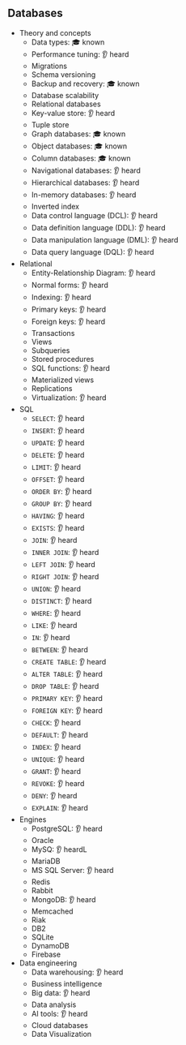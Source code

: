## Databases

- Theory and concepts
  - Data types: 🎓 known
  - Performance tuning: 👂 heard
  - Migrations
  - Schema versioning
  - Backup and recovery: 🎓 known
  - Database scalability
  - Relational databases
  - Key-value store: 👂 heard
  - Tuple store
  - Graph databases: 🎓 known
  - Object databases: 🎓 known
  - Column databases: 🎓 known
  - Navigational databases: 👂 heard
  - Hierarchical databases: 👂 heard
  - In-memory databases: 👂 heard
  - Inverted index
  - Data control language (DCL): 👂 heard
  - Data definition language (DDL): 👂 heard
  - Data manipulation language (DML): 👂 heard
  - Data query language (DQL): 👂 heard
- Relational
  - Entity-Relationship Diagram: 👂 heard
  - Normal forms: 👂 heard
  - Indexing: 👂 heard
  - Primary keys: 👂 heard
  - Foreign keys: 👂 heard
  - Transactions
  - Views
  - Subqueries
  - Stored procedures
  - SQL functions: 👂 heard
  - Materialized views
  - Replications
  - Virtualization: 👂 heard
- SQL
  - `SELECT`: 👂 heard
  - `INSERT`: 👂 heard
  - `UPDATE`: 👂 heard
  - `DELETE`: 👂 heard
  - `LIMIT`: 👂 heard
  - `OFFSET`: 👂 heard
  - `ORDER BY`: 👂 heard
  - `GROUP BY`: 👂 heard
  - `HAVING`: 👂 heard
  - `EXISTS`: 👂 heard
  - `JOIN`: 👂 heard
  - `INNER JOIN`: 👂 heard
  - `LEFT JOIN`: 👂 heard
  - `RIGHT JOIN`: 👂 heard
  - `UNION`: 👂 heard
  - `DISTINCT`: 👂 heard
  - `WHERE`: 👂 heard
  - `LIKE`: 👂 heard
  - `IN`: 👂 heard
  - `BETWEEN`: 👂 heard
  - `CREATE TABLE`: 👂 heard
  - `ALTER TABLE`: 👂 heard
  - `DROP TABLE`: 👂 heard
  - `PRIMARY KEY`: 👂 heard
  - `FOREIGN KEY`: 👂 heard
  - `CHECK`: 👂 heard
  - `DEFAULT`: 👂 heard
  - `INDEX`: 👂 heard
  - `UNIQUE`: 👂 heard
  - `GRANT`: 👂 heard
  - `REVOKE`: 👂 heard
  - `DENY`: 👂 heard
  - `EXPLAIN`: 👂 heard
- Engines
  - PostgreSQL: 👂 heard
  - Oracle
  - MySQ: 👂 heardL
  - MariaDB
  - MS SQL Server: 👂 heard
  - Redis
  - Rabbit
  - MongoDB: 👂 heard
  - Memcached
  - Riak
  - DB2
  - SQLite
  - DynamoDB
  - Firebase
- Data engineering
  - Data warehousing: 👂 heard
  - Business intelligence
  - Big data: 👂 heard
  - Data analysis
  - AI tools: 👂 heard
  - Cloud databases
  - Data Visualization
